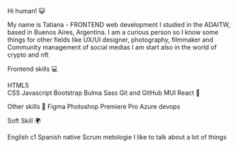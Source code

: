 Hi human! 
😺

My name is Tatiana - FRONTEND web development I studied in the ADAITW, based in Buenos Aires, Argentina.
I am a curious person so I know some things for other fields like UX/UI designer, photography, filmmaker and Community management of social medias
I am start also in the world of crypto and nft

Frontend skills 💻

HTML5
<br>
CSS
Javascript
Bootstrap
Bulma 
Sass
Git and GitHub
MUI
React 
🚀

Other skills 📌
Figma
Photoshop
Premiere Pro
Azure devops

Soft Skill 🌍

English c1
Spanish native
Scrum metologie 
I like to talk about a lot of things 



